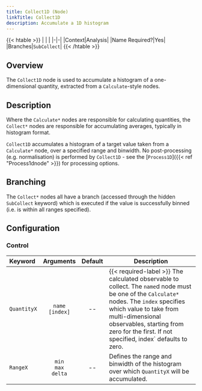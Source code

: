 ```yaml
---
title: Collect1D (Node)
linkTitle: Collect1D
description: Accumulate a 1D histogram
---
```


{{< htable >}}
| | |
|-|-|
|Context|Analysis|
|Name Required?|Yes|
|Branches|`SubCollect`|
{{< /htable >}}

## Overview

The `Collect1D` node is used to accumulate a histogram of a one-dimensional quantity, extracted from a `Calculate`-style nodes.

## Description

Where the `Calculate*` nodes are responsible for calculating quantities, the `Collect*` nodes are responsible for accumulating averages, typically in histogram format.

`Collect1D` accumulates a histogram of a target value taken from a `Calculate*` node, over a specified range and binwidth. No post-processing (e.g. normalisation) is performed by `Collect1D` - see the [`Process1D`]({{< ref "Process1dnode" >}}) for processing options.

## Branching

The `Collect*` nodes all have a branch (accessed through the hidden `SubCollect` keyword) which is executed if the value is successfully binned (i.e. is within all ranges specified).

## Configuration

### Control

|Keyword|Arguments|Default|Description|
|:------|:--:|:-----:|-----------|
|`QuantityX`|`name`<br/>`[index]`|--|{{< required-label >}} The calculated observable to collect. The `name`d node must be one of the `Calculate*` nodes. The `index` specifies which value to take from multi-dimensional observables, starting from zero for the first. If not specified, index` defaults to zero.|
|`RangeX `|`min`<br/>`max`<br/>`delta`|--|Defines the range and binwidth of the histogram over which `QuantityX` will be accumulated.|

